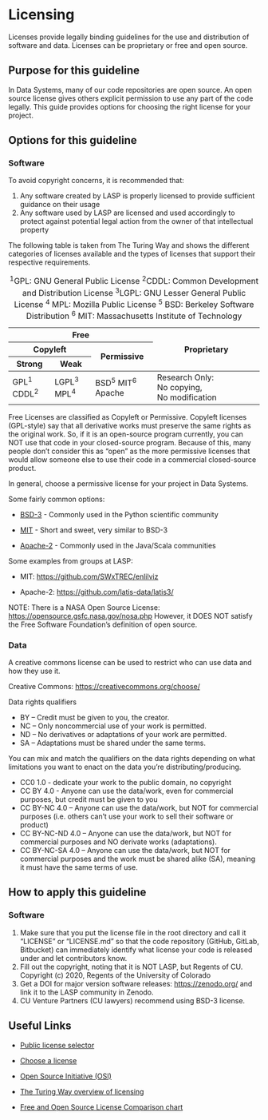 # Licensing

Licenses provide legally binding guidelines for the use and distribution of software and data. Licenses can be proprietary
or free and open source.

## Purpose for this guideline
In Data Systems, many of our code repositories are open source. An open source license gives others explicit permission to
use any part of the code legally. This guide provides options for choosing the right license for your project.


## Options for this guideline

### Software

To avoid copyright concerns, it is recommended that:
1. Any software created by LASP is properly licensed to provide sufficient guidance on their usage
2. Any software used by LASP are licensed and used accordingly to protect against potential legal action from the owner of that intellectual property


The following table is taken from The Turing Way and shows the
different categories of licenses available and the types of licenses that support their respective requirements.

<table>
    <thead>
        <tr>
            <th colspan="3">Free</th>
            <th rowspan="3">Proprietary</th>
        </tr>
        <tr>
            <th colspan="2">Copyleft</th>
            <th rowspan="2">Permissive</th>
        </tr>
        <tr>
            <th>Strong</th>
            <th>Weak</th>
        </tr>
    </thead>
    <tbody>
        <tr>
        <td>GPL<sup>1</sup> CDDL<sup>2</sup></td>
        <td>LGPL<sup>3</sup> MPL<sup>4</sup></td>
        <td>BSD<sup>5</sup> MIT<sup>6</sup> Apache</td>
            <td>Research Only: No&nbsp;copying, No&nbsp;modification</td>
        </tr>
    </tbody>
    <caption>
      <div class="footnote">
        <sup>1</sup>GPL: GNU General Public License <sup>2</sup>CDDL: Common Development and Distribution License <sup>3</sup>LGPL: GNU Lesser General Public License <sup>4</sup> MPL: Mozilla Public License <sup>5</sup> BSD: Berkeley Software Distribution <sup>6</sup> MIT: Massachusetts Institute of Technology
      </div>

</caption>
</table>


Free Licenses are classified as Copyleft or Permissive. Copyleft licenses (GPL-style) say that all derivative works must preserve the same rights as the original work. So, if it is an open-source program currently, you can NOT use that code in your closed-source program. Because of this, many people don’t consider this as “open” as the more permissive licenses that would allow someone else to use their code in a commercial closed-source product.


In general, choose a permissive license for your project in Data Systems.

Some fairly common options:

* [BSD-3](https://opensource.org/license/BSD-3-Clause) - Commonly used in the Python scientific community

* [MIT](https://opensource.org/license/MIT) - Short and sweet, very similar to BSD-3

* [Apache-2](https://opensource.org/license/apache-2-0) - Commonly used in the Java/Scala communities


Some examples from groups at LASP:

* MIT: https://github.com/SWxTREC/enlilviz

* Apache-2: https://github.com/latis-data/latis3/


NOTE: There is a NASA Open Source License: https://opensource.gsfc.nasa.gov/nosa.php
However, it DOES NOT satisfy the Free Software Foundation’s definition of open source.

### Data
A creative commons license can be used to restrict who can use data and how they use it.

Creative Commons: https://creativecommons.org/choose/

Data rights qualifiers
* BY – Credit must be given to you, the creator.
* NC – Only noncommercial use of your work is permitted.
* ND – No derivatives or adaptations of your work are permitted.
* SA – Adaptations must be shared under the same terms.


You can mix and match the qualifiers on the data rights depending on what limitations you want to enact on the data you’re distributing/producing.

* CC0 1.0 - dedicate your work to the public domain, no copyright
* CC BY 4.0 - Anyone can use the data/work, even for commercial purposes, but credit must be given to you
* CC BY-NC 4.0 – Anyone can use the data/work, but NOT for commercial purposes (i.e. others can’t use your work to sell their software or product)
* CC BY-NC-ND 4.0 – Anyone can use the data/work, but NOT for commercial purposes and NO derivate works (adaptations).
* CC BY-NC-SA 4.0 – Anyone can use the data/work, but NOT for commercial purposes and the work must be shared alike (SA), meaning it must have the same terms of use.


## How to apply this guideline

### Software
1. Make sure that you put the license file in the root directory and call it “LICENSE” or “LICENSE.md” so that the code repository (GitHub, GitLab, Bitbucket) can immediately identify what license your code is released under and let contributors know.
2. Fill out the copyright, noting that it is NOT LASP, but Regents of CU.
Copyright (c) 2020, Regents of the University of Colorado
3. Get a DOI for major version software releases: https://zenodo.org/ and link it to the LASP community in Zenodo.
4. CU Venture Partners (CU lawyers) recommend using BSD-3 license.

## Useful Links

* [Public license selector](https://ufal.github.io/public-license-selector/)

* [Choose a license](https://choosealicense.com/)

* [Open Source Initiative (OSI)](https://opensource.org/licenses)

* [The Turing Way overview of licensing](https://the-turing-way.netlify.app/reproducible-research/licensing)
* [Free and Open Source License Comparison chart](https://en.wikipedia.org/wiki/Comparison_of_free_and_open-source_software_licenses)